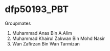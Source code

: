 # dfp50193_PBT
 
Groupmates
1) Muhammad Anas Bin A.Alim
2) Muhammad Khairul Zakwan Bin Mohd Nasir
3) Wan Zafirzan Bin Wan Tarmizan